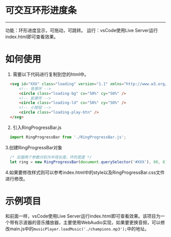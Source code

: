 # 可交互环形进度条
---  

功能：环形进度显示，可拖动，可跳转。
运行：vsCode使用Live Server运行index.html即可查看效果。

# 如何使用
1. 需要以下代码进行复制到您的html中。
```html
  <svg id="XXX" class="loading" version="1.1" xmlns="http://www.w3.org/2000/svg">
      <!-- 背景环 -->
      <circle class="loading-bg" cx="50%" cy="50%" />
      <!-- 前景环 -->
      <circle class="loading-ld" cx="50%" cy="50%" />
      <!-- 小按钮 -->
      <circle class="loading-play-btn" />
  </svg>
```

2. 引入RingProgressBar.js
```js
  import RingProgressBar from './RingProgressBar.js';
```

3.创建RingProgressBar对象
```js
  /* 后面两个参数分别为半径长度，环的宽度 */
  let ring = new RingProgressBar(document.querySelector('#XXX'), 80, 8);
```

4.如果要修改样式则可以参考index.html中的style以及RingProgressBar.css文件进行修改。

# 示例项目
和前面一样，vsCode使用Live Server运行index.html即可查看效果。该项目为一个带有示波器的音乐播放器，主要使用WebAudio实现，如果要更换音频，可以修改main.js中的`musicPlayer.loadMusic('./champions.mp3');`中的地址。
